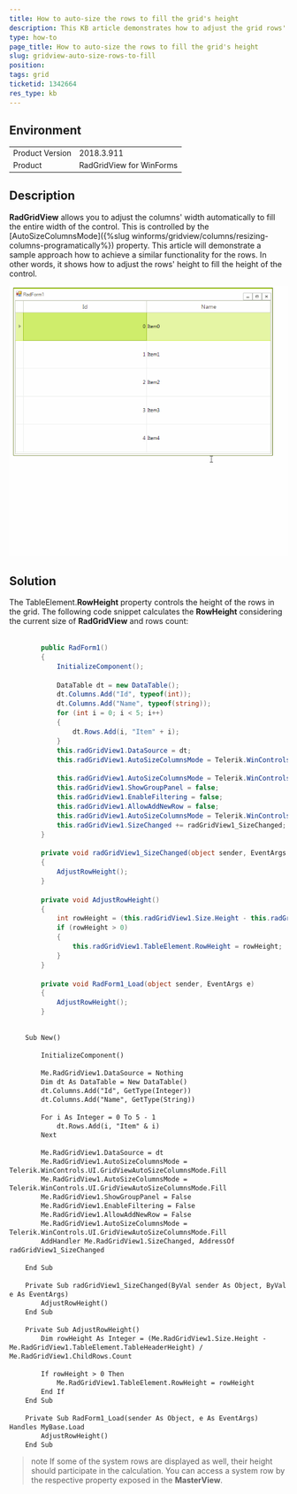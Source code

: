 ```yaml
---
title: How to auto-size the rows to fill the grid's height
description: This KB article demonstrates how to adjust the grid rows' height in order to fill the height of the control
type: how-to
page_title: How to auto-size the rows to fill the grid's height
slug: gridview-auto-size-rows-to-fill
position: 
tags: grid
ticketid: 1342664
res_type: kb
---
```


## Environment
<table>
	<tr>
		<td>Product Version</td>
		<td>2018.3.911</td>
	</tr>
	<tr>
		<td>Product</td>
		<td>RadGridView for WinForms</td>
	</tr>
</table>


## Description

**RadGridView** allows you to adjust the columns' width automatically to fill the entire width of the control. This is controlled by the [AutoSizeColumnsMode]({%slug winforms/gridview/columns/resizing-columns-programatically%}) property. This article will demonstrate a sample approach how to achieve a similar functionality for the rows. In other words, it shows how to adjust the rows' height to fill the height of the control. 

![gridview-auto-size-rows-to-fill](images/gridview-auto-size-rows-to-fill.gif)

## Solution 

The TableElement.**RowHeight** property controls the height of the rows in the grid. The following code snippet calculates the **RowHeight** considering the current size of **RadGridView** and rows count:

````C#

        public RadForm1()
        {
            InitializeComponent();

            DataTable dt = new DataTable();
            dt.Columns.Add("Id", typeof(int));
            dt.Columns.Add("Name", typeof(string));
            for (int i = 0; i < 5; i++)
            {
                dt.Rows.Add(i, "Item" + i);
            }
            this.radGridView1.DataSource = dt;
            this.radGridView1.AutoSizeColumnsMode = Telerik.WinControls.UI.GridViewAutoSizeColumnsMode.Fill;

            this.radGridView1.AutoSizeColumnsMode = Telerik.WinControls.UI.GridViewAutoSizeColumnsMode.Fill;
            this.radGridView1.ShowGroupPanel = false;
            this.radGridView1.EnableFiltering = false;
            this.radGridView1.AllowAddNewRow = false;
            this.radGridView1.AutoSizeColumnsMode = Telerik.WinControls.UI.GridViewAutoSizeColumnsMode.Fill;
            this.radGridView1.SizeChanged += radGridView1_SizeChanged;
        }

        private void radGridView1_SizeChanged(object sender, EventArgs e)
        {
            AdjustRowHeight();
        }
 
        private void AdjustRowHeight()
        {
            int rowHeight = (this.radGridView1.Size.Height - this.radGridView1.TableElement.TableHeaderHeight) / this.radGridView1.ChildRows.Count;
            if (rowHeight > 0)
            {
                this.radGridView1.TableElement.RowHeight = rowHeight;
            }
        }

        private void RadForm1_Load(object sender, EventArgs e)
        {
            AdjustRowHeight();
        }

````
````VB.NET

    Sub New()

        InitializeComponent()

        Me.RadGridView1.DataSource = Nothing
        Dim dt As DataTable = New DataTable()
        dt.Columns.Add("Id", GetType(Integer))
        dt.Columns.Add("Name", GetType(String))

        For i As Integer = 0 To 5 - 1
            dt.Rows.Add(i, "Item" & i)
        Next

        Me.RadGridView1.DataSource = dt
        Me.RadGridView1.AutoSizeColumnsMode = Telerik.WinControls.UI.GridViewAutoSizeColumnsMode.Fill
        Me.RadGridView1.AutoSizeColumnsMode = Telerik.WinControls.UI.GridViewAutoSizeColumnsMode.Fill
        Me.RadGridView1.ShowGroupPanel = False
        Me.RadGridView1.EnableFiltering = False
        Me.RadGridView1.AllowAddNewRow = False
        Me.RadGridView1.AutoSizeColumnsMode = Telerik.WinControls.UI.GridViewAutoSizeColumnsMode.Fill
        AddHandler Me.RadGridView1.SizeChanged, AddressOf radGridView1_SizeChanged

    End Sub

    Private Sub radGridView1_SizeChanged(ByVal sender As Object, ByVal e As EventArgs)
        AdjustRowHeight()
    End Sub

    Private Sub AdjustRowHeight()
        Dim rowHeight As Integer = (Me.RadGridView1.Size.Height - Me.RadGridView1.TableElement.TableHeaderHeight) / Me.RadGridView1.ChildRows.Count

        If rowHeight > 0 Then
            Me.RadGridView1.TableElement.RowHeight = rowHeight
        End If
    End Sub

    Private Sub RadForm1_Load(sender As Object, e As EventArgs) Handles MyBase.Load
        AdjustRowHeight()
    End Sub

````

>note If some of the system rows are displayed as well, their height should participate in the calculation. You can access a system row by the  respective property exposed in the **MasterView**.


